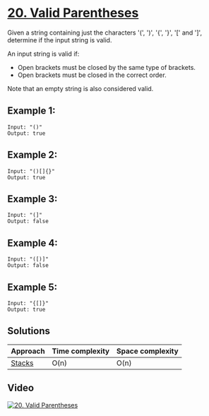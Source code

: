 # [20. Valid Parentheses](https://leetcode.com/problems/valid-parentheses/)

Given a string containing just the characters '(', ')', '{', '}', '[' and ']', determine if the input string is valid.

An input string is valid if:

* Open brackets must be closed by the same type of brackets.
* Open brackets must be closed in the correct order.

Note that an empty string is also considered valid.

## Example 1:

```
Input: "()"
Output: true
```

## Example 2:

```
Input: "()[]{}"
Output: true
```

## Example 3:

```
Input: "(]"
Output: false
```

## Example 4:

```
Input: "([)]"
Output: false
```

## Example 5:

```
Input: "{[]}"
Output: true
```

## Solutions

|   Approach  | Time complexity | Space complexity |
|-------------|-----------------|------------------|
| [Stacks](solution1.md) | O(n) | O(n) |

## Video

[![20. Valid Parentheses](http://img.youtube.com/vi/8AQs-KY1mCk/0.jpg)](http://www.youtube.com/watch?v=8AQs-KY1mCk&list=PL9YvZlrMIj4msDfX2rTsl4hwETiKiwsy3 "20. Valid Parentheses")
